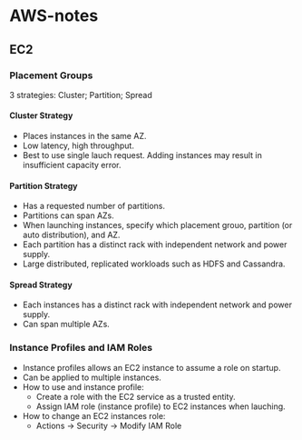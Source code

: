 # AWS-notes

## EC2
### Placement Groups
3 strategies: Cluster; Partition; Spread
#### Cluster Strategy
* Places instances in the same AZ.
* Low latency, high throughput.
* Best to use single lauch request. Adding instances may result in insufficient capacity error.
#### Partition Strategy
* Has a requested number of partitions.
* Partitions can span AZs.
* When launching instances, specify which placement grouo, partition (or auto distribution), and AZ.
* Each partition has a distinct rack with independent network and power supply.
* Large distributed, replicated workloads such as HDFS and Cassandra.
#### Spread Strategy
* Each instances has a distinct rack with independent network and power supply.
* Can span multiple AZs.

### Instance Profiles and IAM Roles
* Instance profiles allows an EC2 instance to assume a role on startup.
* Can be applied to multiple instances.
* How to use and instance profile:
  - Create a role with the EC2 service as a trusted entity.
  - Assign IAM role (instance profile) to EC2 instances when lauching.
* How to change an EC2 instances role:
  - Actions -> Security -> Modify IAM Role
